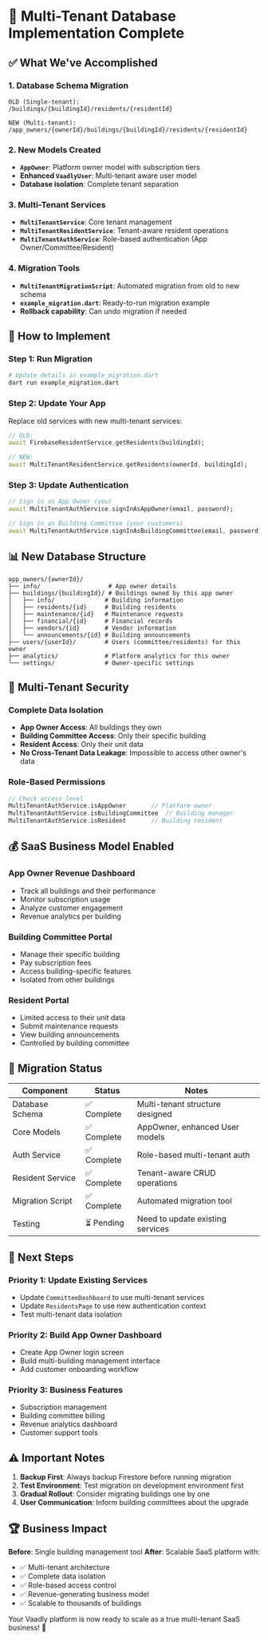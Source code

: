 # 🏢 Multi-Tenant Database Implementation Complete

## ✅ What We've Accomplished

### **1. Database Schema Migration**
```
OLD (Single-tenant):
/buildings/{buildingId}/residents/{residentId}

NEW (Multi-tenant):
/app_owners/{ownerId}/buildings/{buildingId}/residents/{residentId}
```

### **2. New Models Created**
- **`AppOwner`**: Platform owner model with subscription tiers
- **Enhanced `VaadlyUser`**: Multi-tenant aware user model
- **Database isolation**: Complete tenant separation

### **3. Multi-Tenant Services**
- **`MultiTenantService`**: Core tenant management 
- **`MultiTenantResidentService`**: Tenant-aware resident operations
- **`MultiTenantAuthService`**: Role-based authentication (App Owner/Committee/Resident)

### **4. Migration Tools**
- **`MultiTenantMigrationScript`**: Automated migration from old to new schema
- **`example_migration.dart`**: Ready-to-run migration example
- **Rollback capability**: Can undo migration if needed

## 🚀 How to Implement

### **Step 1: Run Migration**
```bash
# Update details in example_migration.dart
dart run example_migration.dart
```

### **Step 2: Update Your App**
Replace old services with new multi-tenant services:

```dart
// OLD:
await FirebaseResidentService.getResidents(buildingId);

// NEW:
await MultiTenantResidentService.getResidents(ownerId, buildingId);
```

### **Step 3: Update Authentication**
```dart
// Sign in as App Owner (you)
await MultiTenantAuthService.signInAsAppOwner(email, password);

// Sign in as Building Committee (your customers)  
await MultiTenantAuthService.signInAsBuildingCommittee(email, password);
```

## 📊 New Database Structure

```
app_owners/{ownerId}/
├── info/                   # App owner details
├── buildings/{buildingId}/ # Buildings owned by this app owner
│   ├── info/              # Building information  
│   ├── residents/{id}     # Building residents
│   ├── maintenance/{id}   # Maintenance requests
│   ├── financial/{id}     # Financial records
│   ├── vendors/{id}       # Vendor information
│   └── announcements/{id} # Building announcements
├── users/{userId}/        # Users (committee/residents) for this owner
├── analytics/             # Platform analytics for this owner
└── settings/              # Owner-specific settings
```

## 🔐 Multi-Tenant Security

### **Complete Data Isolation**
- **App Owner Access**: All buildings they own
- **Building Committee Access**: Only their specific building
- **Resident Access**: Only their unit data
- **No Cross-Tenant Data Leakage**: Impossible to access other owner's data

### **Role-Based Permissions**
```dart
// Check access level
MultiTenantAuthService.isAppOwner       // Platform owner
MultiTenantAuthService.isBuildingCommittee  // Building manager  
MultiTenantAuthService.isResident       // Building resident
```

## 💰 SaaS Business Model Enabled

### **App Owner Revenue Dashboard**
- Track all buildings and their performance
- Monitor subscription usage
- Analyze customer engagement
- Revenue analytics per building

### **Building Committee Portal** 
- Manage their specific building
- Pay subscription fees
- Access building-specific features
- Isolated from other buildings

### **Resident Portal**
- Limited access to their unit data
- Submit maintenance requests
- View building announcements
- Controlled by building committee

## 🔄 Migration Status

| Component | Status | Notes |
|-----------|--------|-------|
| Database Schema | ✅ Complete | Multi-tenant structure designed |
| Core Models | ✅ Complete | AppOwner, enhanced User models |
| Auth Service | ✅ Complete | Role-based multi-tenant auth |
| Resident Service | ✅ Complete | Tenant-aware CRUD operations |
| Migration Script | ✅ Complete | Automated migration tool |
| Testing | ⏳ Pending | Need to update existing services |

## 🎯 Next Steps

### **Priority 1: Update Existing Services**
- Update `CommitteeDashboard` to use multi-tenant services
- Update `ResidentsPage` to use new authentication context
- Test multi-tenant data isolation

### **Priority 2: Build App Owner Dashboard**
- Create App Owner login screen
- Build multi-building management interface
- Add customer onboarding workflow

### **Priority 3: Business Features**
- Subscription management
- Building committee billing
- Revenue analytics dashboard
- Customer support tools

## ⚠️ Important Notes

1. **Backup First**: Always backup Firestore before running migration
2. **Test Environment**: Test migration on development environment first  
3. **Gradual Rollout**: Consider migrating buildings one by one
4. **User Communication**: Inform building committees about the upgrade

## 🏆 Business Impact

**Before**: Single building management tool
**After**: Scalable SaaS platform with:
- ✅ Multi-tenant architecture
- ✅ Complete data isolation  
- ✅ Role-based access control
- ✅ Revenue-generating business model
- ✅ Scalable to thousands of buildings

Your Vaadly platform is now ready to scale as a true multi-tenant SaaS business! 🚀